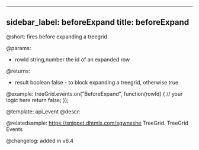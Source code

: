 
---
sidebar_label: beforeExpand
title: beforeExpand
---          

@short: fires before expanding a treegrid
	
@params:
- rowId			string,number		the id of an expanded row


@returns:
- result		boolean		false - to block expanding a treegrid, otherwise true



@example:
treeGrid.events.on("BeforeExpand", function(rowId) {
    // your logic here
    return false;
});

@template:	api_event
@descr:




@relatedsample:
https://snippet.dhtmlx.com/sgwnxshe	TreeGrid. TreeGrid Events	

@changelog: added in v6.4

